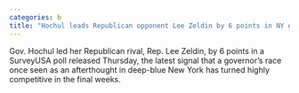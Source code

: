 ```yaml
---
categories: b
title: "Hochul leads Republican opponent Lee Zeldin by 6 points in NY governor’s race poll says"
---
```

Gov. Hochul led her Republican rival, Rep. Lee Zeldin, by 6 points in a SurveyUSA poll released Thursday, the latest signal that a governor’s race once seen as an afterthought in deep-blue New York has turned highly competitive in the final weeks.